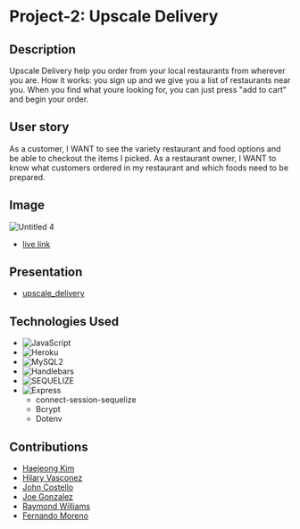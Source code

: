 # Project-2: Upscale Delivery

## Description
Upscale Delivery help you order from your local restaurants from wherever you are.
How it works: you sign up and we give you a list of restaurants near you.
When you find what youre looking for, you can just press "add to cart" and begin your order.

## User story
As a customer, I WANT to see the variety restaurant and food options and be able to checkout the items I picked. 
As a restaurant owner, I WANT to know what customers ordered in my restaurant and which foods need to be prepared. 

## Image
![Untitled 4](https://user-images.githubusercontent.com/95258502/163734585-3c844afa-a385-49cb-b352-4f13225407e1.png)
* [live link](https://upscale-delivery.herokuapp.com/)

## Presentation
* [upscale_delivery](https://docs.google.com/presentation/d/1siIjXDHD9MkesPmx23gXTPmRdKCLKRJdBRwK2425b9k/edit?usp=sharing)


## Technologies Used
* ![JavaScript](https://img.shields.io/badge/javascript-%23323330.svg?style=for-the-badge&logo=javascript&logoColor=%23F7DF1E)
* ![Heroku](https://img.shields.io/badge/Heroku-430098?style=for-the-badge&logo=heroku&logoColor=white)
* ![MySQL2](https://img.shields.io/badge/MySQL-005C84?style=for-the-badge&logo=mysql&logoColor=white)
* ![Handlebars](https://img.shields.io/badge/Handlebars.js-f0772b?style=for-the-badge&logo=handlebarsdotjs&logoColor=black)
* ![SEQUELIZE](https://img.shields.io/badge/Sequelize-52B0E7?style=for-the-badge&logo=Sequelize&logoColor=white)
* ![Express](https://img.shields.io/badge/Express.js-000000?style=for-the-badge&logo=express&logoColor=white)
   - connect-session-sequelize
   - Bcrypt
   - Dotenv
 
## Contributions
* [Haejeong Kim ](https://github.com/oliviakim96)
* [Hilary Vasconez ](https://github.com/hvasconez24)
* [John Costello ](https://github.com/jciii91)
* [Joe Gonzalez ](https://github.com/JoeAGC)
* [Raymond Williams ](https://github.com/RayWillie)
* [Fernando Moreno ](https://github.com/FernandoMoreno1)
